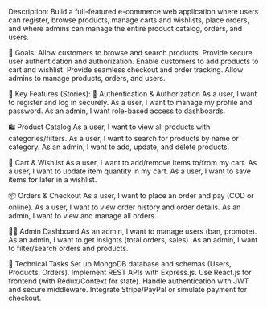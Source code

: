 Description:
Build a full-featured e-commerce web application where users can register, browse products, manage carts and wishlists, place orders, and where admins can manage the entire product catalog, orders, and users.

🎯 Goals:
Allow customers to browse and search products.
Provide secure user authentication and authorization.
Enable customers to add products to cart and wishlist.
Provide seamless checkout and order tracking.
Allow admins to manage products, orders, and users.

🧩 Key Features (Stories):
🔐 Authentication & Authorization
As a user, I want to register and log in securely.
As a user, I want to manage my profile and password.
As an admin, I want role-based access to dashboards.

🛍️ Product Catalog
As a user, I want to view all products with categories/filters.
As a user, I want to search for products by name or category.
As an admin, I want to add, update, and delete products.

🛒 Cart & Wishlist
As a user, I want to add/remove items to/from my cart.
As a user, I want to update item quantity in my cart.
As a user, I want to save items for later in a wishlist.

📦 Orders & Checkout
As a user, I want to place an order and pay (COD or online).
As a user, I want to view order history and order details.
As an admin, I want to view and manage all orders.

🧑‍💼 Admin Dashboard
As an admin, I want to manage users (ban, promote).
As an admin, I want to get insights (total orders, sales).
As an admin, I want to filter/search orders and products.

🔧 Technical Tasks
Set up MongoDB database and schemas (Users, Products, Orders).
Implement REST APIs with Express.js.
Use React.js for frontend (with Redux/Context for state).
Handle authentication with JWT and secure middleware.
Integrate Stripe/PayPal or simulate payment for checkout.
